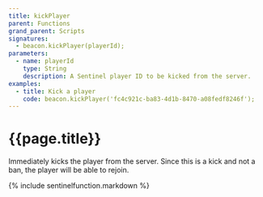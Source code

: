 ```yaml
---
title: kickPlayer
parent: Functions
grand_parent: Scripts
signatures:
  - beacon.kickPlayer(playerId);
parameters:
  - name: playerId
    type: String
    description: A Sentinel player ID to be kicked from the server.
examples:
  - title: Kick a player
    code: beacon.kickPlayer('fc4c921c-ba83-4d1b-8470-a08fedf8246f');
---
```

# {{page.title}}

Immediately kicks the player from the server. Since this is a kick and not a ban, the player will be able to rejoin.

{% include sentinelfunction.markdown %}
